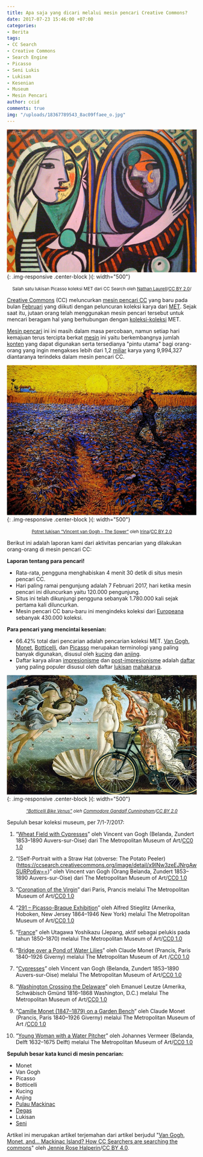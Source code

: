 ```yaml
---
title: Apa saja yang dicari melalui mesin pencari Creative Commons?
date: 2017-07-23 15:46:00 +07:00
categories:
- Berita
tags:
- CC Search
- Creative Commons
- Search Engine
- Picasso
- Seni Lukis
- Lukisan
- Kesenian
- Museum
- Mesin Pencari
author: ccid
comments: true
img: "/uploads/18367789543_8ac09ffaee_o.jpg"
---
```


![4805137133_e7e2213a91_o.jpg](/uploads/4805137133_e7e2213a91_o.jpg){: .img-responsive .center-block }{: width="500"}<center><small>Salah satu lukisan Picasso koleksi MET dari CC Search oleh <a href="https://www.flickr.com/photos/nglklm/">Nathan Laurell</a>/<a href="https://creativecommons.org/licenses/by/2.0/">CC BY 2.0</a>/<i></i></small></center>

[Creative Commons](https://id.wikipedia.org/wiki/Creative_Commons) (CC) meluncurkan [mesin pencari CC](https://ccsearch.creativecommons.org/) yang baru pada bulan [Februari](https://id.wikipedia.org/wiki/Februari) yang diikuti dengan peluncuran koleksi karya dari [MET](https://en.wikipedia.org/wiki/Metropolitan_Museum_of_Art). Sejak saat itu, jutaan orang telah menggunakan mesin pencari tersebut untuk mencari beragam hal yang berhubungan dengan [koleksi-koleksi](https://id.wikipedia.org/wiki/Koleksi) MET. 

[Mesin pencari](https://id.wikipedia.org/wiki/Mesin_pencari_web) ini ini masih dalam masa percobaan, namun setiap hari kemajuan terus tercipta berkat [mesin](https://id.wikipedia.org/wiki/Mesin) ini yaitu berkembangnya jumlah [konten](https://id.wikipedia.org/wiki/Konten) yang dapat digunakan serta tersedianya "pintu utama" bagi orang-orang yang ingin mengakses lebih dari 1,2 [miliar](https://id.wikipedia.org/wiki/Miliar) karya yang 9,994,327 diantaranya terindeks dalam mesin pencari CC.

![18367789543_8ac09ffaee_o.jpg](/uploads/18367789543_8ac09ffaee_o.jpg){: .img-responsive .center-block }{: width="500"}<center><small><a href="https://www.flickr.com/photos/repolco/18367789543">Potret lukisan “Vincent van Gogh - The Sower”</a> oleh <a href="https://www.flickr.com/photos/repolco/">Irina</a>/<a
 href="https://creativecommons.org/licenses/by/2.0/">CC BY 2.0</a><i></i></small></center>

Berikut ini adalah laporan kami dari aktivitas pencarian yang dilakukan orang-orang di mesin pencari CC:

**Laporan tentang para pencari!**

* Rata-rata, pengguna menghabiskan 4 menit 30 detik di situs mesin pencari CC.
* Hari paling ramai pengunjung adalah 7 Februari 2017, hari ketika mesin pencari ini diluncurkan yaitu 120.000 pengunjung.
* Situs ini telah dikunjungi pengguna sebanyak 1.780.000 kali sejak pertama kali diluncurkan.
* Mesin pencari CC baru-baru ini mengindeks koleksi dari [Europeana](https://en.wikipedia.org/wiki/Europeana) sebanyak 430.000 koleksi.

**Para pencari yang mencintai kesenian:**

* 66.42% total dari pencarian adalah pencarian koleksi MET. [Van Gogh](https://id.wikipedia.org/wiki/Van_Gogh), [Monet](https://id.wikipedia.org/wiki/Claude_Monet), [Botticelli](https://id.wikipedia.org/wiki/Sandro_Botticelli), dan [Picasso](https://id.wikipedia.org/wiki/Picasso) merupakan terminologi yang paling banyak digunakan, disusul oleh [kucing](https://id.wikipedia.org/wiki/Kucing) dan [anjing](https://id.wikipedia.org/wiki/Anjing).
* Daftar karya aliran [impresionisme](https://id.wikipedia.org/wiki/Impresionisme) dan [post-impresionisme](https://en.wikipedia.org/wiki/Post-Impressionism) adalah [daftar](https://id.wikipedia.org/wiki/Daftar) yang paling populer disusul oleh daftar [lukisan](https://id.wikipedia.org/wiki/Lukisan) [mahakarya](https://id.wikipedia.org/wiki/Adikarya).

![3443872384_0c27983f21_o.jpg](/uploads/3443872384_0c27983f21_o.jpg){: .img-responsive .center-block }{: width="500"}<center><small><i><a href="https://www.flickr.com/photos/gandalfcunningham/3443872384">“Botticelli Bike Venus”</a> oleh <a href="https://www.flickr.com/photos/gandalfcunningham/">Commodore Gandalf Cunningham</a>/<a href="https://creativecommons.org/licenses/by/2.0/">CC BY 2.0</a></i></small></center>

Sepuluh besar koleksi museum, per 7/1-7/2017:

1. “[Wheat Field with Cypresses](https://ccsearch.creativecommons.org/image/detail/jbnFP7Z3sGzWuzGJlx5ZIQ==)” oleh Vincent van Gogh (Belanda, Zundert 1853–1890 Auvers-sur-Oise) dari The Metropolitan Museum of Art/[CC0 1.0](https://creativecommons.org/publicdomain/zero/1.0/deed.id)

2. “[Self-Portrait with a Straw Hat (obverse: The Potato Peeler)(https://ccsearch.creativecommons.org/image/detail/x9INw3zeEJNrgAwSURPo6w==)” oleh Vincent van Gogh (Orang Belanda, Zundert 1853–1890 Auvers-sur-Oise) dari The Metropolitan Museum of Art/[CC0 1.0](https://creativecommons.org/publicdomain/zero/1.0/deed.id)

3. “[Coronation of the Virgin](https://ccsearch.creativecommons.org/image/detail/dy0JSngwCAgJ4tmMXFBVJw==)” dari Paris, Prancis melalui The Metropolitan Museum of Art/[CC0 1.0](https://creativecommons.org/publicdomain/zero/1.0/deed.id)

4. “[291 – Picasso-Braque Exhibition](https://ccsearch.creativecommons.org/image/detail/76ydYp8QXuoWg7odJyHG6g==)” oleh Alfred Stieglitz (Amerika, Hoboken, New Jersey 1864–1946 New York) melalui The Metropolitan Museum of Art/[CC0 1.0](https://creativecommons.org/publicdomain/zero/1.0/deed.id)

5. “[France](https://ccsearch.creativecommons.org/image/detail/Keijum-KLmwteAdmnoYsqA==)” oleh Utagawa Yoshikazu (Jepang, aktif sebagai pelukis pada tahun 1850–1870) melalui The Metropolitan Museum of Art/[CC0 1.0](https://creativecommons.org/publicdomain/zero/1.0/deed.id)

6. “[Bridge over a Pond of Water Lilies](https://ccsearch.creativecommons.org/image/detail/YXqrg_uhpuV-XMDaheUjtA==)” oleh Claude Monet (Prancis, Paris 1840–1926 Giverny) melalui The Metropolitan Museum of Art /[CC0 1.0](https://creativecommons.org/publicdomain/zero/1.0/deed.id)

7. “[Cypresses](https://ccsearch.creativecommons.org/image/detail/Dgyy_osAoAGF3p5LLXIPng==)” oleh Vincent van Gogh (Belanda, Zundert 1853–1890 Auvers-sur-Oise) melalui The Metropolitan Museum of Art/[CC0 1.0](https://creativecommons.org/publicdomain/zero/1.0/deed.id)

8. “[Washington Crossing the Delaware](https://ccsearch.creativecommons.org/image/detail/ZTkuYH4C2TsZX4aJ0FtdLA==)” oleh Emanuel Leutze (Amerika, Schwäbisch Gmünd 1816–1868 Washington, D.C.) melalui The Metropolitan Museum of Art/[CC0 1.0](https://creativecommons.org/publicdomain/zero/1.0/deed.id)

9. “[Camille Monet (1847–1879) on a Garden Bench](https://ccsearch.creativecommons.org/image/detail/YyteVKxvPQs25vJxGD-s_Q==)” oleh Claude Monet (Prancis, Paris 1840–1926 Giverny) melalui The Metropolitan Museum of Art /[CC0 1.0](https://creativecommons.org/publicdomain/zero/1.0/deed.id)

10. “[Young Woman with a Water Pitcher](https://ccsearch.creativecommons.org/image/detail/rqmO6c5nFyZnzCcRwexilw==)” oleh Johannes Vermeer (Belanda, Delft 1632–1675 Delft) melalui The Metropolitan Museum of Art/[CC0 1.0](https://creativecommons.org/publicdomain/zero/1.0/deed.id)

**Sepuluh besar kata kunci di mesin pencarian:**

* Monet
* Van Gogh
* Picasso
* Botticelli 
* Kucing
* Anjing
* [Pulau Mackinac](https://en.wikipedia.org/wiki/Mackinac_Island)
* [Degas](https://en.wikipedia.org/wiki/Edgar_Degas)
* Lukisan
* [Seni](https://id.wikipedia.org/wiki/Seni)

Artikel ini merupakan artikel terjemahan dari artikel berjudul "[Van Gogh, Monet, and… Mackinac Island? How CC Searchers are searching the commons](https://creativecommons.org/2017/07/07/van-gogh-monet-mackinac-island-cc-searchers-searching-commons/)" oleh [Jennie Rose Halperin](https://creativecommons.org/author/jenniecreativecommons-org/)/[CC BY 4.0](https://creativecommons.org/licenses/by/4.0/).
